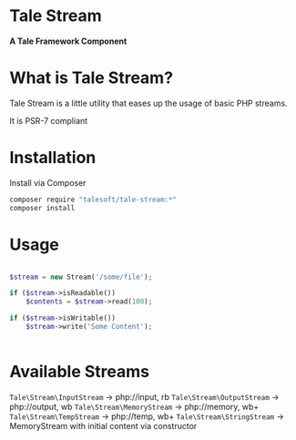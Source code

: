 
# Tale Stream
**A Tale Framework Component**

# What is Tale Stream?

Tale Stream is a little utility that eases up the usage of basic PHP streams.

It is PSR-7 compliant

# Installation

Install via Composer

```bash
composer require "talesoft/tale-stream:*"
composer install
```

# Usage

```php

$stream = new Stream('/some/file');

if ($stream->isReadable())
    $contents = $stream->read(100);

if ($stream->isWritable())
    $stream->write('Some Content');
    
```

# Available Streams

`Tale\Stream\InputStream` -> php://input, rb
`Tale\Stream\OutputStream` -> php://output, wb
`Tale\Stream\MemoryStream` -> php://memory, wb+
`Tale\Stream\TempStream` -> php://temp, wb+
`Tale\Stream\StringStream` -> MemoryStream with initial content via constructor